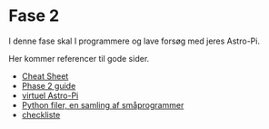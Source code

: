 # Fase 2
I denne fase skal I programmere og lave forsøg med jeres Astro-Pi.

Her kommer referencer til gode sider.
* [Cheat Sheet](https://github.com/raspberrypilearning/astro-pi-guide/blob/master/files/SenseHAT-Cheatsheet.pdf)
* [Phase 2 guide](https://projects.raspberrypi.org/en/projects/code-for-your-astro-pi-mission-space-lab-experiment/2)
* [virtuel Astro-Pi](https://trinket.io/python/7c70469bff)
* [Python filer, en samling af småprogrammer](/pythonFiler)
* [checkliste](https://astro-pi.org/media/Astro_Pi_Mission_Space_Lab_Guidelines_2022_23.pdf)
